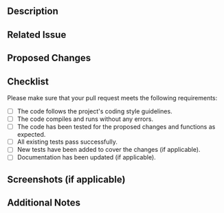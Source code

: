 ## Description

[//]: # 'Provide a detailed description of the changes made in this pull request'

## Related Issue

[//]: # 'If your pull request is related to an issue, reference it here using the syntax: "Fixes #123"'

## Proposed Changes

[//]: # 'List the changes made in this pull request, along with any additional information that may be helpful for reviewers'

## Checklist

Please make sure that your pull request meets the following requirements:

- [ ] The code follows the project's coding style guidelines.
- [ ] The code compiles and runs without any errors.
- [ ] The code has been tested for the proposed changes and functions as expected.
- [ ] All existing tests pass successfully.
- [ ] New tests have been added to cover the changes (if applicable).
- [ ] Documentation has been updated (if applicable).

## Screenshots (if applicable)

[//]: # 'Include any relevant screenshots or GIFs to demonstrate the changes made'

## Additional Notes

[//]: # 'Add any additional notes or context that may be relevant to the reviewers'